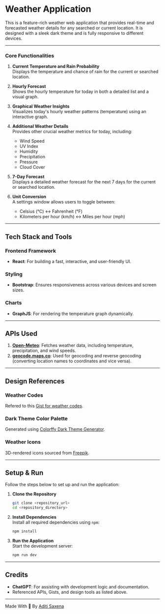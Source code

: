 # Weather Application

This is a feature-rich weather web application that provides real-time and forecasted weather details for any searched or current location. It is designed with a sleek dark theme and is fully responsive to different devices.

---

### **Core Functionalities**
1. **Current Temperature and Rain Probability**  
   Displays the temperature and chance of rain for the current or searched location.
   
2. **Hourly Forecast**  
   Shows the hourly temperature for today in both a detailed list and a visual graph.

3. **Graphical Weather Insights**  
   Visualizes today's hourly weather patterns (temperature) using an interactive graph.

4. **Additional Weather Details**  
   Provides other crucial weather metrics for today, including:
   - Wind Speed
   - UV Index
   - Humidity
   - Precipitation
   - Pressure
   - Cloud Cover
   
5. **7-Day Forecast**  
   Displays a detailed weather forecast for the next 7 days for the current or searched location.

6. **Unit Conversion**  
   A settings window allows users to toggle between:
   - Celsius (°C) ↔ Fahrenheit (°F) 
   - Kilometers per hour (km/h) ↔ Miles per hour (mph)

---

## Tech Stack and Tools

### **Frontend Framework**
- **React**: For building a fast, interactive, and user-friendly UI.

### **Styling**
- **Bootstrap**: Ensures responsiveness across various devices and screen sizes.

### **Charts**
- **GraphJS**: For rendering the temperature graph dynamically.

---

## APIs Used 
1. **[Open-Meteo](https://open-meteo.com/)**: Fetches weather data, including temperature, precipitation, and wind speeds.
2. **[geocode.maps.co](https://geocode.maps.co/)**: Used for geocoding and reverse geocoding (converting location names to coordinates and vice versa).

---

## Design References 

### **Weather Codes**
Refered to this [Gist for weather codes](https://gist.github.com/stellasphere/9490c195ed2b53c707087c8c2db4ec0c).

### **Dark Theme Color Palette**  
Generated using [Colorffy Dark Theme Generator](https://colorffy.com/dark-theme-generator?colors=f13221-1c1c1c).

### **Weather Icons**  
3D-rendered icons sourced from [Freepik](https://www.freepik.com/free-photo/3d-render-weather-icons-set-sun-clouds-crescent_36678262.htm).

---

## Setup & Run

Follow the steps below to set up and run the application:

1. **Clone the Repository**  
   ```bash
   git clone <repository_url>
   cd <repository_directory>
   ```

2. **Install Dependencies**  
   Install all required dependencies using `npm`:  
   ```bash
   npm install
   ```

3. **Run the Application**  
   Start the development server:  
   ```bash
   npm run dev
   ```

---

## Credits 
- **ChatGPT**: For assisting with development logic and documentation.
- Referenced APIs, Gists, and design tools as listed above.
___

Made With 💖 By [Aditi Saxena](https://github.com/aditiisaxena)